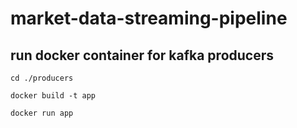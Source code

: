 # market-data-streaming-pipeline

## run docker container for kafka producers

```cd ./producers```

```docker build -t app```

```docker run app```